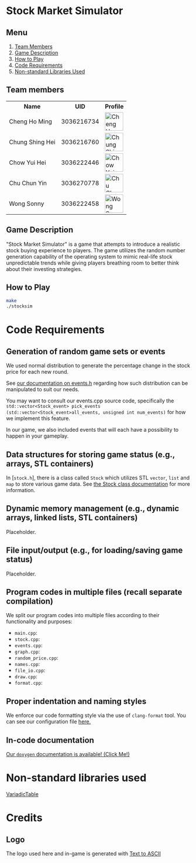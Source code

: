 # Stock Market Simulator

<insert ascii art here>

## Menu

1. [Team Members](#team-members)
2. [Game Description](#game-description)
3. [How to Play](#how-to-play)
4. [Code Requirements](#code-requirements)
5. [Non-standard Libraries Used](#non-standard-libraries-used)

## Team members
<!-- markdownlint-disable MD033 -->

<table>
    <tbody>
        <tr>
            <th>Name</th>
            <th>UID</th>
            <th>Profile</th>
        </tr>
        <tr>
            <td>Cheng Ho Ming</td>
            <td>3036216734</td>
            <td><a href="https://github.com/eric15342335"><img src="https://avatars.githubusercontent.com/u/70310617" alt="Cheng Ho Ming" width=50></a></td>
        </tr>
        <tr>
            <td>Chung Shing Hei</td>
            <td>3036216760</td>
            <td><a href="https://github.com/MaxChungsh"><img src="https://avatars.githubusercontent.com/u/70740754" alt="Chung Shing Hei" width=50></a></td>
        </tr>
        <tr>
            <td>Chow Yui Hei</td>
            <td>3036222446</td>
            <td><a href="https://github.com/Prismatiscence"><img src="https://avatars.githubusercontent.com/u/56928422" alt="Chow Yui Hei" width=50></a></td>
        </tr>
        <tr>
            <td>Chu Chun Yin</td>
            <td>3036270778</td>
            <td><a href="https://github.com/84ds84d8s"><img src="https://avatars.githubusercontent.com/u/129842660" alt="Chu Chun Yin" width=50></a></td>
        </tr>
        <tr>
            <td>Wong Sonny</td>
            <td>3036222458</td>
            <td><a href="https://github.com/comet13579"><img src="https://avatars.githubusercontent.com/u/67854955" alt="Wong Sonny" width=50></a></td>
        </tr>
    </tbody>
</table>

<!-- markdownlint-enable MD033-->

## Game Description

"Stock Market Simulator" is a game that attempts to introduce a realistic
stock buying experience to players. The game utilizes the random number generation
capability of the operating system to mimic real-life stock unpredictable trends while
giving players breathing room to better think about their investing strategies.

## How to Play

```bash
make
./stocksim
```

# Code Requirements

## Generation of random game sets or events

We used normal distribution to generate the percentage change in the stock price for each new round.

See [our documentation on events.h](https://eric15342335.github.io/comp2113-engg1340-group-project/events_8h.html) regarding how such distribution
can be manipulated to suit our needs.

You may want to consult our events.cpp source code, specifically the
`std::vector<Stock_event> pick_events (std::vector<Stock_event>all_events, unsigned int num_events)` for how we implement this feature.

In our game, we also included <num> events that will each have a possibility to happen in your gameplay.

## Data structures for storing game status (e.g., arrays, STL containers)

In [`stock.h`], there is a class called `Stock` which utilizes STL `vector`, `list` and `map` to store various game data.
See [the Stock class documentation](https://eric15342335.github.io/comp2113-engg1340-group-project/classStock.html) for more information.

## Dynamic memory management (e.g., dynamic arrays, linked lists, STL containers)

Placeholder.

## File input/output (e.g., for loading/saving game status)

Placeholder.

## Program codes in multiple files (recall separate compilation)

We split our program codes into multiple files according to their functionality and purposes:
- `main.cpp`:
- `stock.cpp`:
- `events.cpp`:
- `graph.cpp`:
- `random_price.cpp`:
- `names.cpp`:
- `file_io.cpp`:
- `draw.cpp`:
- `format.cpp`:

## Proper indentation and naming styles

We enforce our code formatting style via the use of `clang-format` tool. You can see our configuration file [here.](./.clang-format)

## In-code documentation

[Our `doxygen` documentation is available! (Click Me!)](https://eric15342335.github.io/comp2113-engg1340-group-project/)

# Non-standard libraries used

[VariadicTable](./nonstdlibs/README.md)

# Credits

## Logo

The logo used here and in-game is generated with [Text to ASCII](https://www.asciiart.eu/text-to-ascii-art)

